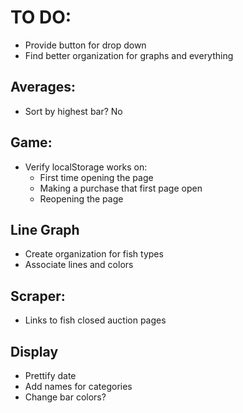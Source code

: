 # TO DO:
* Provide button for drop down
* Find better organization for graphs and everything

## Averages:
* Sort by highest bar? No

## Game:
* Verify localStorage works on:
	* First time opening the page
	* Making a purchase that first page open
	* Reopening the page

## Line Graph
* Create organization for fish types
* Associate lines and colors

## Scraper:
* Links to fish closed auction pages

## Display
* Prettify date
* Add names for categories
* Change bar colors?
